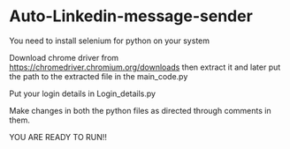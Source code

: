 # Auto-Linkedin-message-sender

You need to install selenium for python on your system

Download chrome driver from https://chromedriver.chromium.org/downloads then extract it and later put the path to the extracted file in the main_code.py

Put your login details in Login_details.py

Make changes in both the python files as directed through comments in them.

YOU ARE READY TO RUN!!

